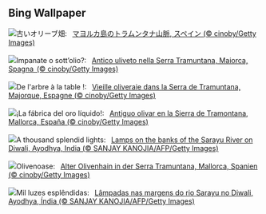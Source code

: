 ## Bing Wallpaper
![](https://www.bing.com/th?id=OHR.OliveOrchard_JA-JP4824162139_UHD.jpg&w=1000)古いオリーブ畑:&nbsp;&ensp;[マヨルカ島のトラムンタナ山脈, スペイン (© cinoby/Getty Images)](https://www.bing.com/th?id=OHR.OliveOrchard_JA-JP4824162139_UHD.jpg)
<br><br/>
![](https://www.bing.com/th?id=OHR.OliveOrchard_IT-IT1918983389_UHD.jpg&w=1000)Impanate o sott’olio?:&nbsp;&ensp;[Antico uliveto nella Serra Tramuntana, Maiorca, Spagna  (© cinoby/Getty Images)](https://www.bing.com/th?id=OHR.OliveOrchard_IT-IT1918983389_UHD.jpg)
<br><br/>
![](https://www.bing.com/th?id=OHR.OliveOrchard_FR-FR6246633206_UHD.jpg&w=1000)De l'arbre à la table !:&nbsp;&ensp;[Vieille oliveraie dans la Serra de Tramuntana, Majorque, Espagne (© cinoby/Getty Images)](https://www.bing.com/th?id=OHR.OliveOrchard_FR-FR6246633206_UHD.jpg)
<br><br/>
![](https://www.bing.com/th?id=OHR.OliveOrchard_ES-ES6327790918_UHD.jpg&w=1000)¡La fábrica del oro líquido!:&nbsp;&ensp;[Antiguo olivar en la Sierra de Tramontana, Mallorca, España (© cinoby/Getty Images)](https://www.bing.com/th?id=OHR.OliveOrchard_ES-ES6327790918_UHD.jpg)
<br><br/>
![](https://www.bing.com/th?id=OHR.DiwaliAyodhya_EN-GB6661092478_UHD.jpg&w=1000)A thousand splendid lights:&nbsp;&ensp;[Lamps on the banks of the Sarayu River on Diwali, Ayodhya, India (© SANJAY KANOJIA/AFP/Getty Images)](https://www.bing.com/th?id=OHR.DiwaliAyodhya_EN-GB6661092478_UHD.jpg)
<br><br/>
![](https://www.bing.com/th?id=OHR.OliveOrchard_DE-DE1410209761_UHD.jpg&w=1000)Olivenoase:&nbsp;&ensp;[Alter Olivenhain in der Serra Tramuntana, Mallorca, Spanien (© cinoby/Getty Images)](https://www.bing.com/th?id=OHR.OliveOrchard_DE-DE1410209761_UHD.jpg)
<br><br/>
![](https://www.bing.com/th?id=OHR.DiwaliAyodhya_PT-BR8972451551_UHD.jpg&w=1000)Mil luzes esplêndidas:&nbsp;&ensp;[Lâmpadas nas margens do rio Sarayu no Diwali, Ayodhya, Índia (© SANJAY KANOJIA/AFP/Getty Images)](https://www.bing.com/th?id=OHR.DiwaliAyodhya_PT-BR8972451551_UHD.jpg)
<br><br/>

